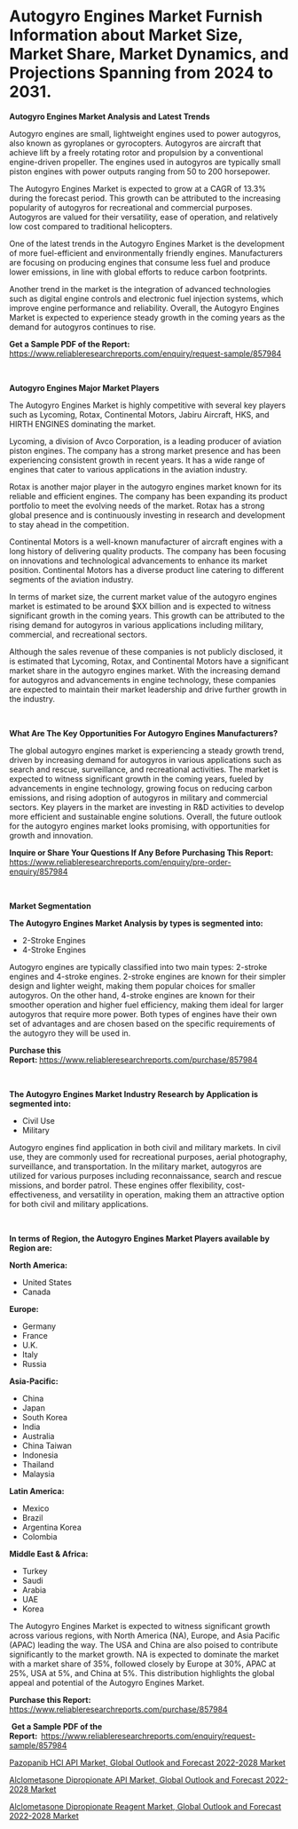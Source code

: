 <p><h1>Autogyro Engines Market Furnish Information about Market Size, Market Share, Market Dynamics, and Projections Spanning from 2024 to 2031.</h1></p><p><strong>Autogyro Engines Market Analysis and Latest Trends</strong></p>
<p><p>Autogyro engines are small, lightweight engines used to power autogyros, also known as gyroplanes or gyrocopters. Autogyros are aircraft that achieve lift by a freely rotating rotor and propulsion by a conventional engine-driven propeller. The engines used in autogyros are typically small piston engines with power outputs ranging from 50 to 200 horsepower.</p><p>The Autogyro Engines Market is expected to grow at a CAGR of 13.3% during the forecast period. This growth can be attributed to the increasing popularity of autogyros for recreational and commercial purposes. Autogyros are valued for their versatility, ease of operation, and relatively low cost compared to traditional helicopters.</p><p>One of the latest trends in the Autogyro Engines Market is the development of more fuel-efficient and environmentally friendly engines. Manufacturers are focusing on producing engines that consume less fuel and produce lower emissions, in line with global efforts to reduce carbon footprints.</p><p>Another trend in the market is the integration of advanced technologies such as digital engine controls and electronic fuel injection systems, which improve engine performance and reliability. Overall, the Autogyro Engines Market is expected to experience steady growth in the coming years as the demand for autogyros continues to rise.</p></p>
<p><strong>Get a Sample PDF of the Report:&nbsp;</strong> <a href="https://www.reliableresearchreports.com/enquiry/request-sample/857984">https://www.reliableresearchreports.com/enquiry/request-sample/857984</a></p>
<p>&nbsp;</p>
<p><strong>Autogyro Engines Major Market Players</strong></p>
<p><p>The Autogyro Engines Market is highly competitive with several key players such as Lycoming, Rotax, Continental Motors, Jabiru Aircraft, HKS, and HIRTH ENGINES dominating the market. </p><p>Lycoming, a division of Avco Corporation, is a leading producer of aviation piston engines. The company has a strong market presence and has been experiencing consistent growth in recent years. It has a wide range of engines that cater to various applications in the aviation industry.</p><p>Rotax is another major player in the autogyro engines market known for its reliable and efficient engines. The company has been expanding its product portfolio to meet the evolving needs of the market. Rotax has a strong global presence and is continuously investing in research and development to stay ahead in the competition.</p><p>Continental Motors is a well-known manufacturer of aircraft engines with a long history of delivering quality products. The company has been focusing on innovations and technological advancements to enhance its market position. Continental Motors has a diverse product line catering to different segments of the aviation industry.</p><p>In terms of market size, the current market value of the autogyro engines market is estimated to be around $XX billion and is expected to witness significant growth in the coming years. This growth can be attributed to the rising demand for autogyros in various applications including military, commercial, and recreational sectors.</p><p>Although the sales revenue of these companies is not publicly disclosed, it is estimated that Lycoming, Rotax, and Continental Motors have a significant market share in the autogyro engines market. With the increasing demand for autogyros and advancements in engine technology, these companies are expected to maintain their market leadership and drive further growth in the industry.</p></p>
<p>&nbsp;</p>
<p><strong>What Are The Key Opportunities For Autogyro Engines Manufacturers?</strong></p>
<p><p>The global autogyro engines market is experiencing a steady growth trend, driven by increasing demand for autogyros in various applications such as search and rescue, surveillance, and recreational activities. The market is expected to witness significant growth in the coming years, fueled by advancements in engine technology, growing focus on reducing carbon emissions, and rising adoption of autogyros in military and commercial sectors. Key players in the market are investing in R&D activities to develop more efficient and sustainable engine solutions. Overall, the future outlook for the autogyro engines market looks promising, with opportunities for growth and innovation.</p></p>
<p><strong>Inquire or Share Your Questions If Any Before Purchasing This Report:</strong> <a href="https://www.reliableresearchreports.com/enquiry/pre-order-enquiry/857984">https://www.reliableresearchreports.com/enquiry/pre-order-enquiry/857984</a></p>
<p>&nbsp;</p>
<p><strong>Market Segmentation</strong></p>
<p><strong>The Autogyro Engines Market Analysis by types is segmented into:</strong></p>
<p><ul><li>2-Stroke Engines</li><li>4-Stroke Engines</li></ul></p>
<p><p>Autogyro engines are typically classified into two main types: 2-stroke engines and 4-stroke engines. 2-stroke engines are known for their simpler design and lighter weight, making them popular choices for smaller autogyros. On the other hand, 4-stroke engines are known for their smoother operation and higher fuel efficiency, making them ideal for larger autogyros that require more power. Both types of engines have their own set of advantages and are chosen based on the specific requirements of the autogyro they will be used in.</p></p>
<p><strong>Purchase this Report:&nbsp;</strong><a href="https://www.reliableresearchreports.com/purchase/857984">https://www.reliableresearchreports.com/purchase/857984</a></p>
<p>&nbsp;</p>
<p><strong>The Autogyro Engines Market Industry Research by Application is segmented into:</strong></p>
<p><ul><li>Civil Use</li><li>Military</li></ul></p>
<p><p>Autogyro engines find application in both civil and military markets. In civil use, they are commonly used for recreational purposes, aerial photography, surveillance, and transportation. In the military market, autogyros are utilized for various purposes including reconnaissance, search and rescue missions, and border patrol. These engines offer flexibility, cost-effectiveness, and versatility in operation, making them an attractive option for both civil and military applications.</p></p>
<p>&nbsp;</p>
<p><strong>In terms of Region, the Autogyro Engines Market Players available by Region are:</strong></p>
<p>
    <p> <strong> North America: </strong>
        <ul>
            <li>United States</li>
            <li>Canada</li>
        </ul>
        </p> 
    <p> <strong> Europe: </strong>
        <ul>
            <li>Germany</li>
            <li>France</li>
            <li>U.K.</li>
            <li>Italy</li>
            <li>Russia</li>
        </ul>
        </p> 
    <p> <strong> Asia-Pacific: </strong>
        <ul>
            <li>China</li>
            <li>Japan</li>
            <li>South Korea</li>
            <li>India</li>
            <li>Australia</li>
            <li>China Taiwan</li>
            <li>Indonesia</li>
            <li>Thailand</li>
            <li>Malaysia</li>
        </ul>
        </p> 
    <p> <strong> Latin America: </strong>
        <ul>
            <li>Mexico</li>
            <li>Brazil</li>
            <li>Argentina Korea</li>
            <li>Colombia</li>
        </ul>
        </p> 
    <p> <strong> Middle East & Africa: </strong>
        <ul>
            <li>Turkey</li>
            <li>Saudi</li>
            <li>Arabia</li>
            <li>UAE</li>
            <li>Korea</li>
        </ul>
    </p>
    </p>
<p><p>The Autogyro Engines Market is expected to witness significant growth across various regions, with North America (NA), Europe, and Asia Pacific (APAC) leading the way. The USA and China are also poised to contribute significantly to the market growth. NA is expected to dominate the market with a market share of 35%, followed closely by Europe at 30%, APAC at 25%, USA at 5%, and China at 5%. This distribution highlights the global appeal and potential of the Autogyro Engines Market.</p></p>
<p><strong>Purchase this Report: </strong><a href="https://www.reliableresearchreports.com/purchase/857984">https://www.reliableresearchreports.com/purchase/857984</a></p>
<p>&nbsp;<strong>Get a Sample PDF of the Report:&nbsp;&nbsp;</strong><a href="https://www.reliableresearchreports.com/enquiry/request-sample/857984">https://www.reliableresearchreports.com/enquiry/request-sample/857984</a></p>
<p><strong></strong></p>
<p><p><a href="https://view.publitas.com/reportprime-1/pazopanib-hcl-api-market-global-outlook-and-forecast-2022-2028-market-size-and-growth-market-segmentation-regional-and-country-breakdowns-and-market-trends-for-period-from-2023-2030/">Pazopanib HCl API Market, Global Outlook and Forecast 2022-2028 Market</a></p><p><a href="https://view.publitas.com/reportprime-1/alclometasone-dipropionate-api-market-global-outlook-and-forecast-2022-2028-market-with-the-goal-of-estimating-the-market-size-and-future-growth-potential-of-various-market-segments-based-on-component-applications-end-user-and-region/">Alclometasone Dipropionate API Market, Global Outlook and Forecast 2022-2028 Market</a></p><p><a href="https://view.publitas.com/reportprime-1/alclometasone-dipropionate-reagent-market-global-outlook-and-forecast-2022-2028-market-size-and-growth-market-segmentation-regional-and-country-breakdowns-and-market-trends-for-period-from-2023-2030/">Alclometasone Dipropionate Reagent Market, Global Outlook and Forecast 2022-2028 Market</a></p></p>